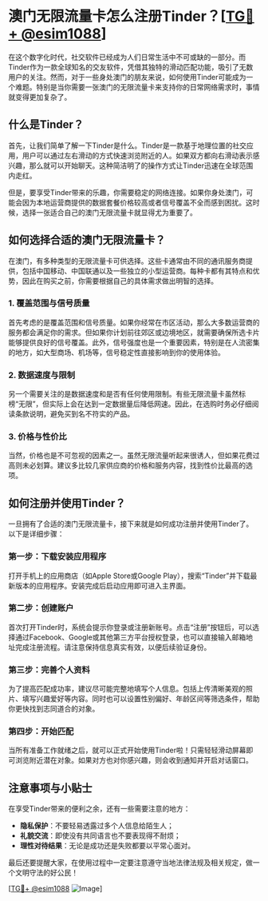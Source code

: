 # 澳门无限流量卡怎么注册Tinder？[[TG💪+ @esim1088](https://t.me/s/esim1088)]

在这个数字化时代，社交软件已经成为人们日常生活中不可或缺的一部分。而Tinder作为一款全球知名的交友软件，凭借其独特的滑动匹配功能，吸引了无数用户的关注。然而，对于一些身处澳门的朋友来说，如何使用Tinder可能成为一个难题。特别是当你需要一张澳门的无限流量卡来支持你的日常网络需求时，事情就变得更加复杂了。

## 什么是Tinder？

首先，让我们简单了解一下Tinder是什么。Tinder是一款基于地理位置的社交应用，用户可以通过左右滑动的方式快速浏览附近的人。如果双方都向右滑动表示感兴趣，那么就可以开始聊天。这种简洁明了的操作方式让Tinder迅速在全球范围内走红。

但是，要享受Tinder带来的乐趣，你需要稳定的网络连接。如果你身处澳门，可能会因为本地运营商提供的数据套餐价格较高或者信号覆盖不全而感到困扰。这时候，选择一张适合自己的澳门无限流量卡就显得尤为重要了。

## 如何选择合适的澳门无限流量卡？

在澳门，有多种类型的无限流量卡可供选择。这些卡通常由不同的通讯服务商提供，包括中国移动、中国联通以及一些独立的小型运营商。每种卡都有其特点和优势，因此在购买之前，你需要根据自己的具体需求做出明智的选择。

### 1. 覆盖范围与信号质量

首先考虑的是覆盖范围和信号质量。如果你经常在市区活动，那么大多数运营商的服务都会满足你的需求。但如果你计划前往郊区或边境地区，就需要确保所选卡片能够提供良好的信号覆盖。此外，信号强度也是一个重要因素，特别是在人流密集的地方，如大型商场、机场等，信号稳定性直接影响到你的使用体验。

### 2. 数据速度与限制

另一个需要关注的是数据速度和是否有任何使用限制。有些无限流量卡虽然标榜“无限”，但实际上会在达到一定数据量后降低网速。因此，在选购时务必仔细阅读条款说明，避免买到名不符实的产品。

### 3. 价格与性价比

当然，价格也是不可忽视的因素之一。虽然无限流量听起来很诱人，但如果花费过高则未必划算。建议多比较几家供应商的价格和服务内容，找到性价比最高的选项。

## 如何注册并使用Tinder？

一旦拥有了合适的澳门无限流量卡，接下来就是如何成功注册并使用Tinder了。以下是详细步骤：

### 第一步：下载安装应用程序

打开手机上的应用商店（如Apple Store或Google Play），搜索“Tinder”并下载最新版本的应用程序。安装完成后启动应用即可进入主界面。

### 第二步：创建账户

首次打开Tinder时，系统会提示你登录或注册新账号。点击“注册”按钮后，可以选择通过Facebook、Google或其他第三方平台授权登录，也可以直接输入邮箱地址完成注册流程。请注意保持信息真实有效，以便后续验证身份。

### 第三步：完善个人资料

为了提高匹配成功率，建议尽可能完整地填写个人信息。包括上传清晰美观的照片、填写兴趣爱好等内容。同时也可以设置性别偏好、年龄区间等筛选条件，帮助你更快找到志同道合的对象。

### 第四步：开始匹配

当所有准备工作就绪之后，就可以正式开始使用Tinder啦！只需轻轻滑动屏幕即可浏览附近潜在对象。如果对方也对你感兴趣，则会收到通知并开启对话窗口。

## 注意事项与小贴士

在享受Tinder带来的便利之余，还有一些需要注意的地方：

- **隐私保护**：不要轻易透露过多个人信息给陌生人；
- **礼貌交流**：即使没有共同语言也不要表现得不耐烦；
- **理性对待结果**：无论是成功还是失败都要以平常心面对。

最后还要提醒大家，在使用过程中一定要注意遵守当地法律法规及相关规定，做一个文明守法的好公民！

[[TG💪+ @esim1088](https://t.me/s/esim1088) ![Image](https://i.postimg.cc/4NQfJmqS/Snipaste-2025-05-13-00-14-12.png)]